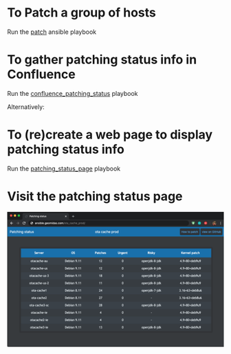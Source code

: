 # To Patch a group of hosts

Run the [patch](https://github.com/geomidas/macbook/blob/master/ansible/patch.yml) ansible playbook

# To gather patching status info in Confluence
Run the [confluence_patching_status](https://github.com/geomidas/macbook/blob/master/ansible/cunfluence_patching_status.yml) playbook

Alternatively:
# To (re)create a web page to display patching status info
Run the [patching_status_page](https://github.com/geomidas/macbook/blob/master/ansible/patching_status_pages.yml) playbook 

# Visit the patching status page
![patching_status_page](https://github.com/geomidas/debian_patch/blob/master/patching_stat.png?raw=true)
